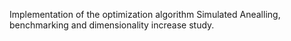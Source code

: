 Implementation of the optimization algorithm Simulated Anealling, benchmarking and dimensionality increase study.
